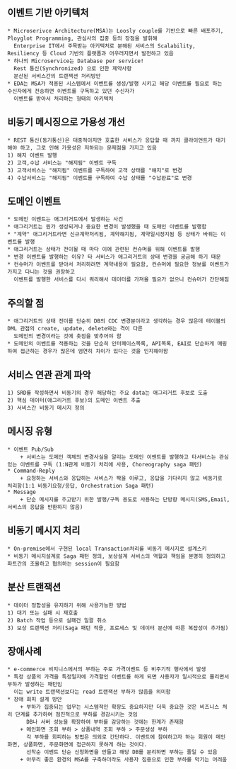 
## 이벤트 기반 아키텍처
	* Microserivce Architecture(MSA)는 Loosly couple를 기반으로 빠른 배포주기, Ployglot Programming, 관심사의 집중 등의 장점을 발휘해 
	  Enterprise IT에서 주목받는 아키텍처로 분해된 서비스의 Scalability, Resiliency 등 Cloud 기반의 플랫폼과 어우러지면서 발전하고 있음
	* 하나의 Microservice는 Database per service!
	  Rest 통신(Synchronized) 으로 인한 제약사항
	  분산된 서비스간의 트랜잭션 처리방안
	* EDA는 MSA가 적용된 시스템에서 이벤트를 생성/발행 시키고 해당 이벤트를 필요로 하는 수신자에게 전송하면 이벤트를 구독하고 있던 수신자가 
	  이벤트를 받아서 처리하는 형태의 아키텍처

## 비동기 메시징으로 가용성 개선
	* REST 통신(동기통신)은 대중적이지만 호출한 서비스가 응답할 때 까지 클라이언트가 대기해야 하고, 그로 인해 가용성은 저하되는 문제점을 가지고 있음
	1) 해지 이벤트 발행
	2) 고객,수납 서비스는 "해지됨" 이벤트 구독
	3) 고객서비스는 "해지됨" 이벤트를 구독하여 고객 상태를 "해지"로 변경
	4) 수납서비스는 "해지됨" 이벤트를 구독하여 수납 상태를 "수납완료"로 변경

## 도메인 이벤트
	* 도메인 이벤트는 애그리거트에서 발생하는 사건
	* 애그리거트는 뭔가 생성되거나 중요한 변경이 발생했을 때 도매인 이벤트를 발행함
	* "계약" 애그리거트라면 신규계약처리됨, 계약해지됨, 계약일시정지됨 등 상태가 바뀌는 이벤트를 발행
	* 애그리거트는 상태가 전이될 때 마다 이에 관련된 컨슈머를 위해 이벤트를 발행
	* 변경 이벤트를 발행하는 이유? 타 서비스가 애그리거트의 상태 변경을 궁금해 하기 때문 
	* 컨슈머가 이벤트를 받아서 처리하려면 계약내용이 필요함, 컨슈머에 필요한 정보를 이벤트가 가지고 다니는 것을 권장하고
	  이벤트를 발행한 서비스를 다시 쿼리해서 데이터를 가져올 필요가 없으니 컨슈머가 간단해짐

## 주의할 점
	* 애그리거트의 상태 전이를 단순히 DB의 CDC 변경분이라고 생각하는 경우 많은데 테이블의 DML 관점의 create, update, delete와는 격이 다른
	  도메인의 변경이라는 것에 촛점을 맞추어야 함
	* 도메인의 이벤트를 적용하는 것을 단순히 인터페이스목록, API목록, EAI로 단순하게 매핑하여 접근하는 경우가 많은데 엄연히 차이가 있다는 것을 인지해야함

## 서비스 연관 관계 파악
	1) SRD를 작성하면서 비동기의 경우 해당하는 주요 data는 애그리거트 후보로 도출
	2) 핵심 데이터(애그리거트 후보)의 도메인 이벤트 추출
	3) 서비스간 비동기 메시지 정의

## 메시징 유형
	* 이벤트 Pub/Sub
		+ 서비스는 도메인 객체의 변경사실을 알리는 도메인 이벤트를 발행하고 타서비스는 관심 있는 이벤트를 구독 (1:N관계 비동기 처리에 사용, Choreography saga 패턴)
	* Command-Reply
		+ 요청하는 서비스와 응답하는 서비스가 짝을 이루고, 응답을 기다리지 않고 비동기로 처리함(1:1 비동기요청/응답, Orchestration Saga 패턴)
	* Message
		+ 단순 메시지를 주고받기 위한 발행/구독 용도로 사용하는 단방향 메시지(SMS,Email, 서비스의 응답을 반환하지 않음)

## 비동기 메시지 처리
	* On-premise에서 구현된 local Transaction처리를 비동기 메시지로 설계스키
	* 비동기 메시지설계로 Saga 패턴 정의, 보상설계 서비스의 역할과 책임을 분명히 정의하고 파트간의 조율하고 협의하는 session이 필요함 

## 분산 트랜잭션
	* 데이터 정합성을 유지하기 위해 사용가능한 방법
	1) 대기 또는 실패 시 재호출
	2) Batch 작업 등으로 실패건 일괄 취소
	3) 보상 트랜잭션 처리(Saga 패턴 적용, 프로세스 및 데이터 분산에 따른 복잡성이 추가됨)

## 장애사례
	* e-commerce 비지니스에서의 부하는 주로 가격이벤트 등 비주기적 행사에서 발생
	* 특정 상품의 가격을 특정일자에 가격할인 이벤트를 하게 되면 사용자가 일시적으로 몰리면서 부하가 발생하는 패턴임
	  이는 write 트랜잭션보다는 read 트랜잭션 부하가 많음을 의미함
	* 장애 회피 설계 방안
		+ 부하가 집중되는 업무는 시스템적인 확장도 중요하지만 더욱 중요한 것은 비즈니스 처리 단계를 추가하여 점진적으로 부하를 경감시키는 것임
		  DB나 서버 성능을 확장하여 부하를 감당하는 것에는 한계가 존재함
		+ 메인화면 조회 부하 > 상품내역 조회 부하 > 주문생성 부하
		  각 부하를 회피하는 방법은 의외로 간단하다. 이벤트에 참여하고자 하는 회원이 메인화면, 상품화면, 주문화면에 접근하지 못하게 하는 것이다.
		  선착순 이벤트 단순 신청화면을 만들고 해당 DB를 분리하면 부하는 줄일 수 있음
		+ 아무리 좋은 환경의 MSA를 구축하더라도 사용자 집중으로 인한 부하를 막기는 어려움

